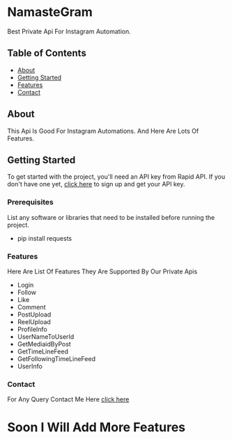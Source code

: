 # NamasteGram

Best Private Api For Instagram Automation.

## Table of Contents

- [About](#about)
- [Getting Started](#getting-started)
- [Features](#features)
- [Contact](#contact)

## About

This Api Is Good For Instagram Automations. And Here Are Lots Of Features.

## Getting Started

To get started with the project, you'll need an API key from Rapid API. If you don't have one yet, [click here](https://rapidapi.com/NamasteProgrammer/api/namastegram/) to sign up and get your API key.

### Prerequisites

List any software or libraries that need to be installed before running the project.

- pip install requests

### Features

Here Are List Of Features They Are Supported By Our Private Apis

- Login
- Follow
- Like
- Comment
- PostUpload
- ReelUpload
- ProfileInfo
- UserNameToUserId
- GetMediaidByPost
- GetTimeLineFeed
- GetFollowingTimeLineFeed
- UserInfo

### Contact
For Any Query Contact Me Here [click here](https://t.me/namastehacker)
# Soon I Will Add More Features
